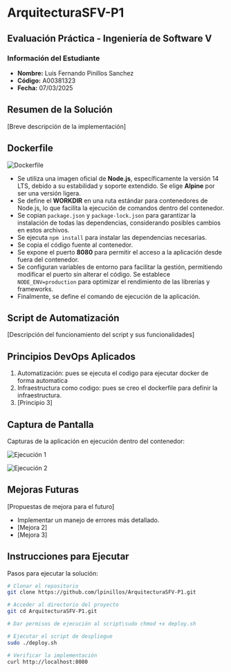 # ArquitecturaSFV-P1

## Evaluación Práctica - Ingeniería de Software V

### Información del Estudiante
- **Nombre:** Luis Fernando Pinillos Sanchez  
- **Código:** A00381323  
- **Fecha:** 07/03/2025  

## Resumen de la Solución
[Breve descripción de la implementación]

## Dockerfile
![Dockerfile](https://github.com/user-attachments/assets/a9ca7eff-5404-43bd-a9c7-9cdca10efc0c)

- Se utiliza una imagen oficial de **Node.js**, específicamente la versión 14 LTS, debido a su estabilidad y soporte extendido. Se elige **Alpine** por ser una versión ligera.
- Se define el **WORKDIR** en una ruta estándar para contenedores de Node.js, lo que facilita la ejecución de comandos dentro del contenedor.
- Se copian `package.json` y `package-lock.json` para garantizar la instalación de todas las dependencias, considerando posibles cambios en estos archivos.
- Se ejecuta `npm install` para instalar las dependencias necesarias.
- Se copia el código fuente al contenedor.
- Se expone el puerto **8080** para permitir el acceso a la aplicación desde fuera del contenedor.
- Se configuran variables de entorno para facilitar la gestión, permitiendo modificar el puerto sin alterar el código. Se establece `NODE_ENV=production` para optimizar el rendimiento de las librerías y frameworks.
- Finalmente, se define el comando de ejecución de la aplicación.

## Script de Automatización
[Descripción del funcionamiento del script y sus funcionalidades]

## Principios DevOps Aplicados
1. Automatización: pues se ejecuta el codigo para ejecutar docker de forma automatica
2. Infraestructura como codigo: pues se creo el dockerfile para definir la infraestructura.
3. [Principio 3]

## Captura de Pantalla
Capturas de la aplicación en ejecución dentro del contenedor:

![Ejecución 1](https://github.com/user-attachments/assets/3f51217d-8b14-4121-8fad-3eae76222479)

![Ejecución 2](https://github.com/user-attachments/assets/e0c02529-52e9-4bd8-8836-e8bf13a3ba68)

## Mejoras Futuras
[Propuestas de mejora para el futuro]

- Implementar un manejo de errores más detallado.
- [Mejora 2]
- [Mejora 3]

## Instrucciones para Ejecutar
Pasos para ejecutar la solución:

```sh
# Clonar el repositorio
git clone https://github.com/lpinillos/ArquitecturaSFV-P1.git

# Acceder al directorio del proyecto
git cd ArquitecturaSFV-P1.git

# Dar permisos de ejecución al script\sudo chmod +x deploy.sh

# Ejecutar el script de despliegue
sudo ./deploy.sh

# Verificar la implementación
curl http://localhost:8080
